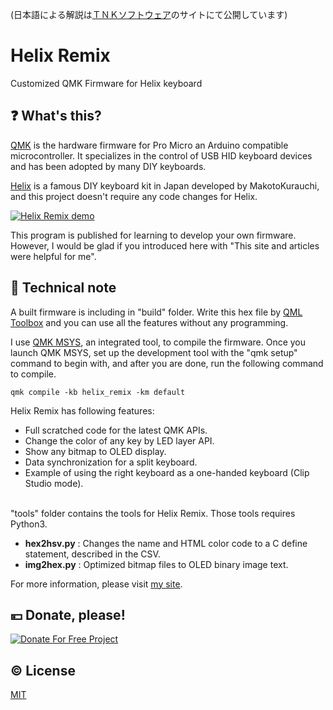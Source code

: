 (日本語による解説は[ＴＮＫソフトウェア](https://www.tnksoft.com/soft/iot/hemix/)のサイトにて公開しています)

# Helix Remix
Customized QMK Firmware for Helix keyboard

## :question: What's this?

[QMK](https://github.com/qmk/qmk_firmware) is the hardware firmware for Pro Micro an Arduino compatible microcontroller. It specializes in the control of USB HID keyboard devices and has been adopted by many DIY keyboards.


[Helix](https://github.com/MakotoKurauchi/helix) is a famous DIY keyboard kit in Japan developed by MakotoKurauchi, and this project doesn't require any code changes for Helix.

[![Helix Remix demo](https://img.youtube.com/vi/S8fJb82glCo/0.jpg)](https://www.youtube.com/watch?v=S8fJb82glCo "Helix Remix demo")

This program is published for learning to develop your own firmware. However, I would be glad if you introduced here with "This site and articles were helpful for me".

## :memo: Technical note

A built firmware is including in "build" folder. Write this hex file by [QML Toolbox](https://qmk.fm/toolbox/) and you can use all the features without any programming.

I use <a href="https://msys.qmk.fm/">QMK MSYS</a>, an integrated tool, to compile the firmware. Once you launch QMK MSYS, set up the development tool with the "qmk setup" command to begin with, and after you are done, run the following command to compile.
```
qmk compile -kb helix_remix -km default
```

Helix Remix has following features:
- Full scratched code for the latest QMK APIs.
- Change the color of any key by LED layer API.
- Show any bitmap to OLED display.
- Data synchronization for a split keyboard.
- Example of using the right keyboard as a one-handed keyboard (Clip Studio mode).<br><br>

"tools" folder contains the tools for Helix Remix. Those tools requires Python3.
- **hex2hsv.py** : Changes the name and HTML color code to a C define statement, described in the CSV.
- **img2hex.py** : Optimized bitmap files to OLED binary image text.

For more information, please visit [my site](https://www.tnksoft.com/reading/hardware/keyboard/).

## :yen: Donate, please!
[![Donate For Free Project](https://www.tnksoft.com/donate/donate.svg "Donate For Free Project")](https://www.tnksoft.com/donate/)

## :copyright: License
[MIT](http://opensource.org/licenses/MIT)
